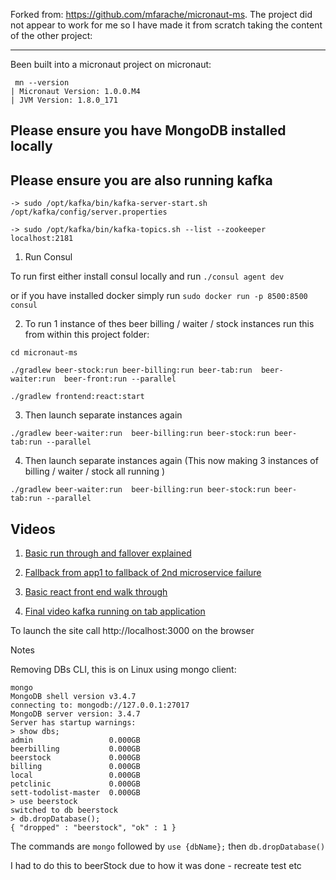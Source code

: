 Forked from: https://github.com/mfarache/micronaut-ms. The project did not appear to work for me so I have made it from scratch taking the content of the other project:



--- 

Been built into a micronaut project on micronaut:
```
 mn --version
| Micronaut Version: 1.0.0.M4
| JVM Version: 1.8.0_171
```

Please ensure you have MongoDB installed locally
----

Please ensure you are also running kafka 
----
```
-> sudo /opt/kafka/bin/kafka-server-start.sh /opt/kafka/config/server.properties

-> sudo /opt/kafka/bin/kafka-topics.sh --list --zookeeper localhost:2181
```




1. Run Consul

To run first either install consul locally and run `./consul agent dev` 

or if you have installed docker simply run `sudo docker run -p 8500:8500 consul`


2. To run 1 instance of thes beer billing / waiter / stock instances run this from within this project folder:

```
cd micronaut-ms

./gradlew beer-stock:run beer-billing:run beer-tab:run  beer-waiter:run  beer-front:run --parallel

```

```
./gradlew frontend:react:start
```

3. Then launch separate instances again
```
./gradlew beer-waiter:run  beer-billing:run beer-stock:run beer-tab:run --parallel
```


4. Then launch separate instances again (This now making 3 instances of billing / waiter / stock all running )
```
./gradlew beer-waiter:run  beer-billing:run beer-stock:run beer-tab:run --parallel
```



Videos
----


1. [Basic run through and fallover explained](https://www.youtube.com/watch?v=J_U7tuWy-C0)

2. [Fallback from app1 to fallback of 2nd microservice failure](https://www.youtube.com/watch?v=ppTBVbVi-rQ)

3. [Basic react front end walk through](https://www.youtube.com/watch?v=ashTfrjSCFA)

4. [Final video kafka running on tab application](https://www.youtube.com/watch?v=yNUJ27pe8ng)

To launch the site call http://localhost:3000 on the browser



Notes

Removing DBs CLI, this is on Linux using mongo client:
```
mongo
MongoDB shell version v3.4.7
connecting to: mongodb://127.0.0.1:27017
MongoDB server version: 3.4.7
Server has startup warnings: 
> show dbs;
admin                 0.000GB
beerbilling           0.000GB
beerstock             0.000GB
billing               0.000GB
local                 0.000GB
petclinic             0.000GB
sett-todolist-master  0.000GB
> use beerstock
switched to db beerstock
> db.dropDatabase();
{ "dropped" : "beerstock", "ok" : 1 }

```

The commands are `mongo` followed by `use {dbName};` then `db.dropDatabase()`

I had to do this to beerStock due to how it was done - recreate test etc 